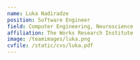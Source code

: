 ```yaml
---
name: Luka Nadiradze
position: Software Engineer
field: Computer Engineering, Neuroscience
affiliation: The Works Research Institute
image: /teamimages/luka.png
cvfile: /static/cvs/luka.pdf
---
```


